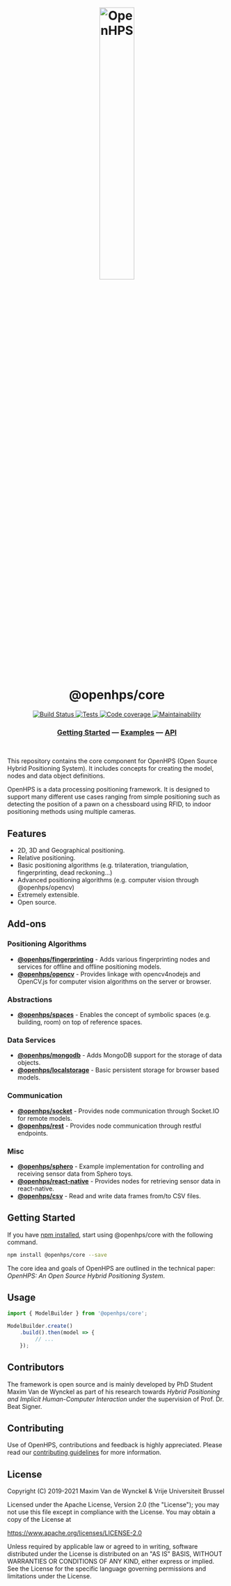 <h1 align="center">
  <img alt="OpenHPS" src="https://openhps.org/images/logo_text-512.png" width="40%" /><br />
  @openhps/core
</h1>
<p align="center">
    <a href="https://ci.mvdw-software.com/job/openhps-core/" target="_blank">
        <img alt="Build Status" src="https://ci.mvdw-software.com/job/openhps-core/job/dev/badge/icon">
    </a>
    <a href="https://ci.mvdw-software.com/view/OpenHPS/job/openhps-core/job/dev/lastCompletedBuild/testReport" target="_blank">
        <img alt="Tests" src="https://img.shields.io/jenkins/tests?compact_message&jobUrl=https%3A%2F%2Fci.mvdw-software.com%2Fview%2FOpenHPS%2Fjob%2Fopenhps-core%2Fjob%2Fdev">
    </a>
    <a href="https://ci.mvdw-software.com/view/OpenHPS/job/openhps-core/job/dev/lastCompletedBuild/cobertura/" target="_blank">
        <img alt="Code coverage" src="https://img.shields.io/jenkins/coverage/cobertura?jobUrl=https%3A%2F%2Fci.mvdw-software.com%2Fview%2FOpenHPS%2Fjob%2Fopenhps-core%2Fjob%2Fdev%2F">
    </a>
    <a href="https://codeclimate.com/github/OpenHPS/openhps-core/" target="_blank">
        <img alt="Maintainability" src="https://img.shields.io/codeclimate/maintainability/OpenHPS/openhps-core">
    </a>
</p>

<h3 align="center">
    <a href="https://openhps.org/docs/getting-started">Getting Started</a> &mdash; <a href="https://openhps.org/docs/examples">Examples</a> &mdash; <a href="https://openhps.org/docs/core">API</a>
</h3>

<br />

This repository contains the core component for OpenHPS (Open Source Hybrid Positioning System). It includes concepts for creating the model, nodes and data object definitions.

OpenHPS is a data processing positioning framework. It is designed to support many different use cases ranging from simple positioning such as detecting the position of a pawn on a chessboard using RFID, to indoor positioning methods using multiple cameras.

## Features
- 2D, 3D and Geographical positioning.
- Relative positioning.
- Basic positioning algorithms (e.g. trilateration, triangulation, fingerprinting, dead reckoning...)
- Advanced positioning algorithms (e.g. computer vision through @openhps/opencv)
- Extremely extensible.
- Open source.

## Add-ons
### Positioning Algorithms
- **[@openhps/fingerprinting](https://github.com/OpenHPS/openhps-fingerprinting)** - Adds various fingerprinting nodes and services for offline and offline positioning models.
- **[@openhps/opencv](https://github.com/OpenHPS/openhps-opencv)** - Provides linkage with opencv4nodejs and OpenCV.js for computer vision algorithms on the server or browser.

### Abstractions
- **[@openhps/spaces](https://github.com/OpenHPS/openhps-spaces)** - Enables the concept of symbolic spaces (e.g. building, room) on top of reference spaces.

### Data Services
- **[@openhps/mongodb](https://github.com/OpenHPS/openhps-mongodb)** - Adds MongoDB support for the storage of data objects.
- **[@openhps/localstorage](https://github.com/OpenHPS/openhps-localstorage)** - Basic persistent storage for browser based models.

### Communication
- **[@openhps/socket](https://github.com/OpenHPS/openhps-socket)** - Provides node communication through Socket.IO for remote models.
- **[@openhps/rest](https://github.com/OpenHPS/openhps-rest)** - Provides node communication through restful endpoints.

### Misc
- **[@openhps/sphero](https://github.com/OpenHPS/openhps-sphero)** - Example implementation for controlling and receiving sensor data from Sphero toys.
- **[@openhps/react-native](https://github.com/OpenHPS/openhps-react-native)** - Provides nodes for retrieving sensor data in react-native.
- **[@openhps/csv](https://github.com/OpenHPS/openhps-csv)** - Read and write data frames from/to CSV files.

## Getting Started
If you have [npm installed](https://www.npmjs.com/get-npm), start using @openhps/core with the following command.
```bash
npm install @openhps/core --save
```

The core idea and goals of OpenHPS are outlined in the technical paper: *OpenHPS: An Open Source Hybrid Positioning System*.

## Usage
```typescript
import { ModelBuilder } from '@openhps/core';

ModelBuilder.create()
    .build().then(model => {
         // ...
    });
```

## Contributors
The framework is open source and is mainly developed by PhD Student Maxim Van de Wynckel as part of his research towards *Hybrid Positioning and Implicit Human-Computer Interaction* under the supervision of Prof. Dr. Beat Signer.

## Contributing
Use of OpenHPS, contributions and feedback is highly appreciated. Please read our [contributing guidelines](CONTRIBUTING.md) for more information.

## License
Copyright (C) 2019-2021 Maxim Van de Wynckel & Vrije Universiteit Brussel

Licensed under the Apache License, Version 2.0 (the "License"); you may not use this file except in compliance with the License. You may obtain a copy of the License at

https://www.apache.org/licenses/LICENSE-2.0

Unless required by applicable law or agreed to in writing, software distributed under the License is distributed on an "AS IS" BASIS, WITHOUT WARRANTIES OR CONDITIONS OF ANY KIND, either express or implied. See the License for the specific language governing permissions and limitations under the License.